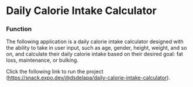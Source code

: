 # Daily Calorie Intake Calculator

### Function

The following application is a daily calorie intake calculator designed with the ability to take in user input, such as age, gender, height, weight, and so on, and calculate their daily calorie intake based on their desired goal: fat loss, maintenance, or bulking.

Click the following link to run the project (https://snack.expo.dev/@dsdelapa/daily-calorie-intake-calculator).